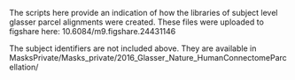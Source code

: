 The scripts here provide an indication of how the libraries of subject level glasser parcel alignments were
created. These files were uploaded to figshare here:
10.6084/m9.figshare.24431146

The subject identifiers are not included above. They are available in MasksPrivate/Masks_private/2016_Glasser_Nature_HumanConnectomeParcellation/
